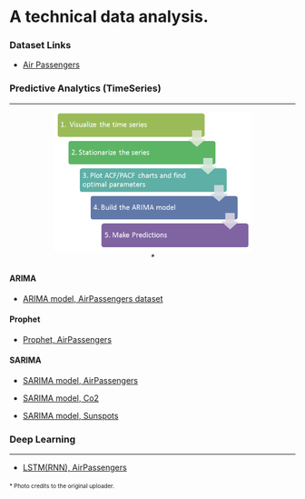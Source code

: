 # A technical data analysis.

### Dataset Links
- [Air Passengers](https://www.kaggle.com/rakannimer/air-passengers) 

### Predictive Analytics (TimeSeries)
<hr />
<p align="center">
  <img src="flowchart.png" width="350" title="Time Series Analysis">
  <br/>
    <i>*</i>
</p>

#### ARIMA
- [ARIMA model, AirPassengers dataset](https://github.com/kankaungmalay/a_technical_analysis/blob/main/scripts/predictive_analytics/univariate/time_series_forecasting_%5BM%5DARIMA_%5BD%5Dairpassengers.ipynb)

#### Prophet
- [Prophet, AirPassengers](https://github.com/kankaungmalay/a_technical_analysis/blob/main/scripts/predictive_analytics/univariate/time_series_forecasting_%5BM%5DProphet_%5BD%5Dairpassengers.ipynb)

#### SARIMA
- [SARIMA model, AirPassengers](https://github.com/kankaungmalay/a_technical_analysis/blob/main/scripts/predictive_analytics/univariate/time_series_forecasting_%5BM%5DSARIMA_%5BD%5Dairpassengers.ipynb)

- [SARIMA model, Co2](https://github.com/kankaungmalay/a_technical_analysis/blob/main/scripts/predictive_analytics/univariate/time_series_forecasting_%5BM%5DSARIMA_%5BD%5Dco2%20.ipynb)

- [SARIMA model, Sunspots](https://github.com/kankaungmalay/a_technical_analysis/blob/main/scripts/predictive_analytics/univariate/time_series_forecasting_%5BM%5DSARIMA_%5BD%5Dsunspots.ipynb)

### Deep Learning
<hr />

- [LSTM(RNN), AirPassengers](https://github.com/kankaungmalay/a_technical_analysis/blob/main/scripts/deep_learning/DL_time_series_forecasting_%5BM%5DLSTM_%5BD%5Dairpassengers.ipynb)


<font size="1">* Photo credits to the original uploader.</font>